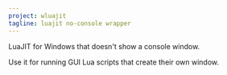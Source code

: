 ```yaml
---
project: wluajit
tagline: luajit no-console wrapper
---
```


LuaJIT for Windows that doesn't show a console window.

Use it for running GUI Lua scripts that create their own window.
